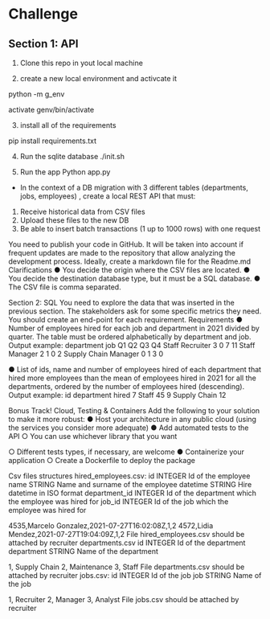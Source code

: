
# Challenge

## Section 1: API

1. Clone this repo in yout local machine

2. create a new local environment and activcate it

python -m g_env 

activate genv/bin/activate

3. install all of the requirements

pip install requirements.txt


4. Run the sqlite database
./init.sh


5. Run the app
Python app.py


-  In the context of a DB migration with 3 different tables (departments, jobs, employees) , create
a local REST API that must:

1. Receive historical data from CSV files
2. Upload these files to the new DB
3. Be able to insert batch transactions (1 up to 1000 rows) with one request

You need to publish your code in GitHub. It will be taken into account if frequent updates are
made to the repository that allow analyzing the development process. Ideally, create a
markdown file for the Readme.md
Clarifications
● You decide the origin where the CSV files are located.
● You decide the destination database type, but it must be a SQL database.
● The CSV file is comma separated.

Section 2: SQL
You need to explore the data that was inserted in the previous section. The stakeholders ask
for some specific metrics they need. You should create an end-point for each requirement.
Requirements
● Number of employees hired for each job and department in 2021 divided by quarter. The
table must be ordered alphabetically by department and job.
Output example:
department job Q1 Q2 Q3 Q4
Staff Recruiter 3 0 7 11
Staff Manager 2 1 0 2
Supply Chain Manager 0 1 3 0

● List of ids, name and number of employees hired of each department that hired more
employees than the mean of employees hired in 2021 for all the departments, ordered
by the number of employees hired (descending).
Output example:
id department hired
7 Staff 45
9 Supply Chain 12

Bonus Track! Cloud, Testing & Containers
Add the following to your solution to make it more robust:
● Host your architecture in any public cloud (using the services you consider more
adequate)
● Add automated tests to the API
○ You can use whichever library that you want

○ Different tests types, if necessary, are welcome
● Containerize your application
○ Create a Dockerfile to deploy the package

Csv files structures
hired_employees.csv:
id INTEGER Id of the employee
name STRING Name and surname of the employee
datetime STRING Hire datetime in ISO format
department_id INTEGER Id of the department which the employee was hired for
job_id INTEGER Id of the job which the employee was hired for

4535,Marcelo Gonzalez,2021-07-27T16:02:08Z,1,2
4572,Lidia Mendez,2021-07-27T19:04:09Z,1,2
File hired_employees.csv should be attached by recruiter
departments.csv
id INTEGER Id of the department
department STRING Name of the department

1, Supply Chain
2, Maintenance
3, Staff
File departments.csv should be attached by recruiter
jobs.csv:
id INTEGER Id of the job
job STRING Name of the job

1, Recruiter
2, Manager
3, Analyst
File jobs.csv should be attached by recruiter  